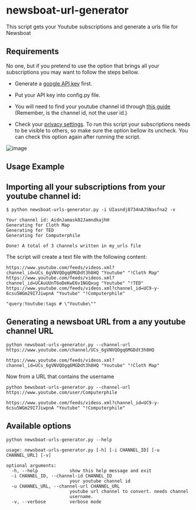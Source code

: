 # newsboat-url-generator
This script gets your Youtube subscriptions and generate a urls file for Newsboat

## Requirements

No one, but if you pretend to use the option that brings all your subscriptions you may want to follow the steps bellow.

* Generate a [google API key](https://developers.google.com/youtube/v3/getting-started) first.

* Put your API key into config.py file.

* You will need to find your youtube channel id through [this guide](https://support.google.com/youtube/answer/3250431?hl=en)
(Remember, is the channel id, not the user id.)

* Check your [privacy settings](https://www.youtube.com/account_privacy). To run this script your subscriptions needs to be visible to others, so make sure the option bellow its uncheck. You can check this option again after running the script.

![image](https://i.imgur.com/B30d1Ad.jpg)

## Usage Example

## Importing all your subscriptions from your youtube channel id:

```
$ python newsboat-urls-generator.py -i UIasndj8734nAJSNasfna2 -v

Your channel id: AidnJamask82JamndkajhH
Generating for Cloth Map
Generating for TED
Generating for Computerphile

Done! A total of 3 channels written in my_urls file
```

The script will create a text file with the following content:

```
https://www.youtube.com/feeds/videos.xml?channel_id=UCs_6gVNVQOgq6MGDdt3h8HQ "Youtube" "!Cloth Map"
https://www.youtube.com/feeds/videos.xml?channel_id=UCAuUUnT6oDeKwE6v1NGQxug "Youtube" "!TED"
https://www.youtube.com/feeds/videos.xml?channel_id=UC9-y-6csu5WGm29I7JiwpnA "Youtube" "!Computerphile"

"query:Youtube:tags # \"Youtube\""

```

## Generating a newsboat URL from a any youtube channel URL

```
python newsboat-urls-generator.py --channel-url https://www.youtube.com/channel/UCs_6gVNVQOgq6MGDdt3h8HQ

https://www.youtube.com/feeds/videos.xml?channel_id=UCs_6gVNVQOgq6MGDdt3h8HQ "Youtube" "!Cloth Map"
```

Now from a URL that contains the username

```
python bewsboat-urls-generator.py --channel-url https://www.youtube.com/user/Computerphile

https://www.youtube.com/feeds/videos.xml?channel_id=UC9-y-6csu5WGm29I7JiwpnA "Youtube" "!Computerphile"
```

## Available options

```
python newsboat-urls-generator.py --help

usage: newsboat-urls-generator.py [-h] [-i CHANNEL_ID] [-u CHANNEL_URL] [-v]

optional arguments:
  -h, --help            show this help message and exit
  -i CHANNEL_ID, --channel-id CHANNEL_ID
                        your youtube channel id
  -u CHANNEL_URL, --channel-url CHANNEL_URL
                        youtube url channel to convert. needs channel
                        username.
  -v, --verbose         verbose mode
```




